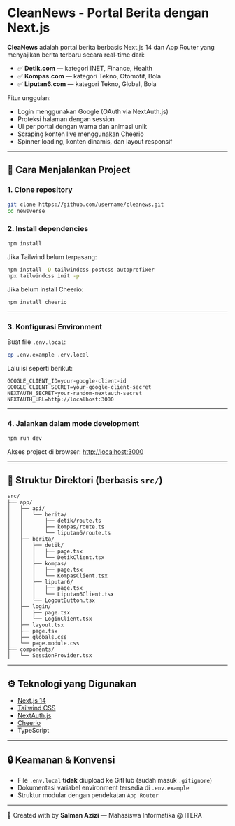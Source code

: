 # CleanNews - Portal Berita dengan Next.js

**CleaNews** adalah portal berita berbasis Next.js 14 dan App Router yang menyajikan berita terbaru secara real-time dari:

- ✅ **Detik.com** — kategori INET, Finance, Health
- ✅ **Kompas.com** — kategori Tekno, Otomotif, Bola
- ✅ **Liputan6.com** — kategori Tekno, Global, Bola

Fitur unggulan:
- Login menggunakan Google (OAuth via NextAuth.js)
- Proteksi halaman dengan session
- UI per portal dengan warna dan animasi unik
- Scraping konten live menggunakan Cheerio
- Spinner loading, konten dinamis, dan layout responsif

---

## 🚀 Cara Menjalankan Project

### 1. Clone repository
```bash
git clone https://github.com/username/cleanews.git
cd newsverse
```

### 2. Install dependencies
```bash
npm install
```

Jika Tailwind belum terpasang:
```bash
npm install -D tailwindcss postcss autoprefixer
npx tailwindcss init -p
```

Jika belum install Cheerio:
```bash
npm install cheerio
```

---

### 3. Konfigurasi Environment

Buat file `.env.local`:
```bash
cp .env.example .env.local
```

Lalu isi seperti berikut:
```env
GOOGLE_CLIENT_ID=your-google-client-id
GOOGLE_CLIENT_SECRET=your-google-client-secret
NEXTAUTH_SECRET=your-random-nextauth-secret
NEXTAUTH_URL=http://localhost:3000
```

---

### 4. Jalankan dalam mode development
```bash
npm run dev
```

Akses project di browser:
[http://localhost:3000](http://localhost:3000)

---

## 📁 Struktur Direktori (berbasis `src/`)

```
src/
├── app/
│   ├── api/
│   │   └── berita/
│   │       ├── detik/route.ts
│   │       ├── kompas/route.ts
│   │       └── liputan6/route.ts
│   ├── berita/
│   │   ├── detik/
│   │   │   ├── page.tsx
│   │   │   └── DetikClient.tsx
│   │   ├── kompas/
│   │   │   ├── page.tsx
│   │   │   └── KompasClient.tsx
│   │   ├── liputan6/
│   │   │   ├── page.tsx
│   │   │   └── Liputan6Client.tsx
│   │   └── LogoutButton.tsx
│   ├── login/
│   │   ├── page.tsx
│   │   └── LoginClient.tsx
│   ├── layout.tsx
│   ├── page.tsx
│   ├── globals.css
│   └── page.module.css
├── components/
│   └── SessionProvider.tsx
```

---

## ⚙️ Teknologi yang Digunakan

- [Next.js 14](https://nextjs.org/)
- [Tailwind CSS](https://tailwindcss.com/)
- [NextAuth.js](https://next-auth.js.org/)
- [Cheerio](https://cheerio.js.org/)
- TypeScript

---

## 🔒 Keamanan & Konvensi

- File `.env.local` **tidak** diupload ke GitHub (sudah masuk `.gitignore`)
- Dokumentasi variabel environment tersedia di `.env.example`
- Struktur modular dengan pendekatan `App Router`

---

📌 Created with by **Salman Azizi** — Mahasiswa Informatika @ ITERA
